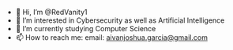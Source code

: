- 👋 Hi, I’m @RedVanity1
- 👀 I’m interested in Cybersecurity as well as Artificial Intelligence
- 🌱 I’m currently studying Computer Science
- 📫 How to reach me:
email: aivanjoshua.garcia@gmail.com

<!---
RedVanity1/RedVanity1 is a ✨ special ✨ repository because its `README.md` (this file) appears on your GitHub profile.
You can click the Preview link to take a look at your changes.
--->
